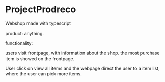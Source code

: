 # ProjectProdreco
Webshop made with typescript

product: anything.

functionality:

users visit frontpage, with information about the shop.
the most purchase item is showed on the frontpage.

User click on view all items and the webpage direct the user 
to a item list, where the user can pick more items.
